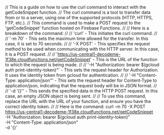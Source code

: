 // This is a guide on how to use the curl command to interact with the getCodeSnippet function.
// The curl command is a tool to transfer data from or to a server, using one of the supported protocols (HTTP, HTTPS, FTP, etc.). 
// This command is used to make a POST request to the 'getCodeSnippet' function hosted on Firebase Functions.
//
// Here is a breakdown of the command:
//
// 'curl' - This initiates the curl command.
//
// '-m 70' - This sets the maximum time allowed for the transfer. In this case, it is set to 70 seconds.
//
// '-X POST' - This specifies the request method to be used when communicating with the HTTP server. In this case, it is a POST request.
//
// 'https://us-central1-decodeme-1f38e.cloudfunctions.net/getCodeSnippet' - This is the URL of the function to which the request is being made.
//
// '-H "Authorization: bearer $(gcloud auth print-identity-token)"' - This sets the request header for Authorization. It uses the identity token from gcloud for authentication.
//
// '-H "Content-Type: application/json"' - This sets the request header for Content-Type to application/json, indicating that the request body will be in JSON format.
//
// '-d '{}'' - This sends the specified data in the HTTP POST request. In this case, an empty JSON object is being sent.
//
// To use this command, replace the URL with the URL of your function, and ensure you have the correct identity token.
//
// Here is the command:
curl -m 70 -X POST https://us-central1-decodeme-1f38e.cloudfunctions.net/getCodeSnippet \
-H "Authorization: bearer $(gcloud auth print-identity-token)" \
-H "Content-Type: application/json" \
-d '{}'